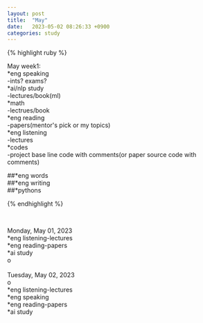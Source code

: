 ```yaml
---
layout: post
title:  "May"
date:   2023-05-02 08:26:33 +0900
categories: study
---
```








{% highlight ruby %}


May week1:  
*eng speaking   
	-ints? exams?       
*ai/nlp study  
	-lectures/book(ml)     
*math  
	-lectrues/book  
*eng reading  
	-papers(mentor's pick or my topics)   
*eng listening  
	-lectures      
*codes  
	-project base line code with comments(or paper source code with comments)  


##*eng words  
##*eng writing  
##*pythons



{% endhighlight %}  

<br/>


Monday, May 01, 2023       
*eng listening-lectures           
*eng reading-papers   
*ai study  
o  
<br/>
Tuesday, May 02, 2023       
o  
*eng listening-lectures     
*eng speaking       
*eng reading-papers   
*ai study  

<br/>
